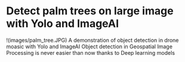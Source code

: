 # Detect palm trees on large image with Yolo and ImageAI
!(images/palm_tree.JPG)
A demonstration of object detection in drone moasic with Yolo and ImageAI
Object detection in Geospatial Image Processing is never easier than now thanks to Deep learning models

